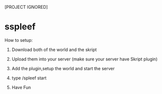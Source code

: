 [PROJECT IGNORED]
# sspleef
How to setup:

1. Download both of the world and the skript

2. Upload them into your server (make sure your server have Skript plugin) 

3. Add the plugin,setup the world and start the server

4. type /spleef start

5. Have Fun
